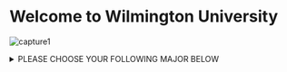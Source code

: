 # Welcome to Wilmington University

![capture1](https://user-images.githubusercontent.com/44885441/48521130-2ff67780-e841-11e8-8efa-807518dbd66f.PNG)

<details>
<summary>PLEASE CHOOSE YOUR FOLLOWING MAJOR BELOW</summary>
<ul>
<li> INFORMATION ASSURANCE</li>
<ul>
<li> CLASS 1</li>
<li> CLASS 2</li>
</ul>
<li> PROJECT MANAGMENT</li>
</ul>
 <li> Class 3</li>
<li> class 4</li>
 
 <li> CYBER SECURITY</li>
<ul>
<li> class 6</li>
<li> class 7</li>
</ul>


 
</details>
